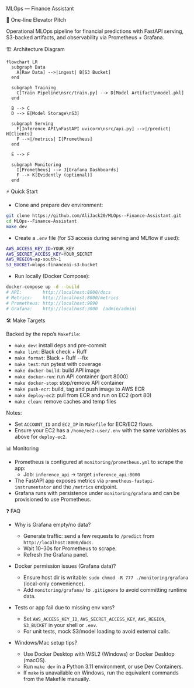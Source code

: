 MLOps — Finance Assistant

🚀 One-line Elevator Pitch

Operational MLOps pipeline for financial predictions with FastAPI serving, S3-backed artifacts, and observability via Prometheus + Grafana.

🏗️ Architecture Diagram

```mermaid
flowchart LR
  subgraph Data
    A[Raw Data] -->|ingest| B[S3 Bucket]
  end

  subgraph Training
    C[Train Pipeline\nsrc/train.py] --> D[Model Artifact\nmodel.pkl]
  end

  B --> C
  D --> E[Model Storage\nS3]

  subgraph Serving
    F[Inference API\nFastAPI uvicorn\nsrc/api.py] -->|/predict| H[Clients]
    F -->|/metrics| I[Prometheus]
  end

  E --> F

  subgraph Monitoring
    I[Prometheus] --> J[Grafana Dashboards]
    F --> K[Evidently (optional)]
  end
```

⚡ Quick Start

- Clone and prepare dev environment:

```bash
git clone https://github.com/AliJack20/MLOps--Finance-Assistant.git
cd MLOps--Finance-Assistant
make dev
```

- Create a `.env` file (for S3 access during serving and MLflow if used):

```bash
AWS_ACCESS_KEY_ID=YOUR_KEY
AWS_SECRET_ACCESS_KEY=YOUR_SECRET
AWS_REGION=ap-south-1
S3_BUCKET=mlops-financeai-s3-bucket
```

- Run locally (Docker Compose):

```bash
docker-compose up -d --build
# API:        http://localhost:8000/docs
# Metrics:    http://localhost:8000/metrics
# Prometheus: http://localhost:9090
# Grafana:    http://localhost:3000  (admin/admin)
```

🛠️ Make Targets

Backed by the repo’s `Makefile`:

- `make dev`: install deps and pre-commit
- `make lint`: Black check + Ruff
- `make format`: Black + Ruff --fix
- `make test`: run pytest with coverage
- `make docker-build`: build API image
- `make docker-run`: run API container (port 8000)
- `make docker-stop`: stop/remove API container
- `make push-ecr`: build, tag and push image to AWS ECR
- `make deploy-ec2`: pull from ECR and run on EC2 (port 80)
- `make clean`: remove caches and temp files

Notes:
- Set `ACCOUNT_ID` and `EC2_IP` in `Makefile` for ECR/EC2 flows.
- Ensure your EC2 has a `/home/ec2-user/.env` with the same variables as above for `deploy-ec2`.

📊 Monitoring

- Prometheus is configured at `monitoring/prometheus.yml` to scrape the app:
  - Job: `inference_api` → target `inference_api:8000`
- The FastAPI app exposes metrics via `prometheus-fastapi-instrumentator` and the `/metrics` endpoint.
- Grafana runs with persistence under `monitoring/grafana` and can be provisioned to use Prometheus.

❓ FAQ

- Why is Grafana empty/no data?
  - Generate traffic: send a few requests to `/predict` from `http://localhost:8000/docs`.
  - Wait 10–30s for Prometheus to scrape.
  - Refresh the Grafana panel.

- Docker permission issues (Grafana data)?
  - Ensure host dir is writable: `sudo chmod -R 777 ./monitoring/grafana` (local-only convenience).
  - Add `monitoring/grafana/` to `.gitignore` to avoid committing runtime data.

- Tests or app fail due to missing env vars?
  - Set `AWS_ACCESS_KEY_ID`, `AWS_SECRET_ACCESS_KEY`, `AWS_REGION`, `S3_BUCKET` in your shell or `.env`.
  - For unit tests, mock S3/model loading to avoid external calls.

- Windows/Mac setup tips?
  - Use Docker Desktop with WSL2 (Windows) or Docker Desktop (macOS).
  - Run `make dev` in a Python 3.11 environment, or use Dev Containers.
  - If `make` is unavailable on Windows, run the equivalent commands from the Makefile manually.